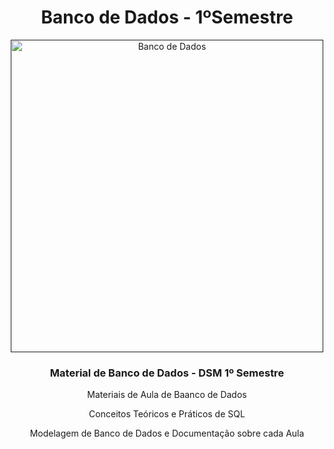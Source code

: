 <h1 align="center"> Banco de Dados - 1ºSemestre </h1>

<div align="center">
   <a href=""><img src="https://i.giphy.com/media/VXJWhaO7afRe/giphy.webp" height="500" weight="250" alt="Banco de Dados" border="0"></a>
</div>

<h3 align="center"><strong>Material de Banco de Dados - DSM 1º Semestre</strong></h3>

<div align="center">
<p> Materiais de Aula de Baanco de Dados</p>
<p> Conceitos Teóricos e Práticos de SQL</p>
<p> Modelagem de Banco de Dados e Documentação sobre cada Aula </p>
</div>
